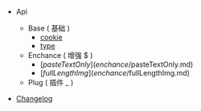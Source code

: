 - Api
  - Base ( 基础 )
    - [cookie](base/cookie.md)
    - [type](base/type.md)
  - Enchance ( 增强 $ )
    - [$pasteTextOnly](enchance/$pasteTextOnly.md)
    - [$fullLengthImg](enchance/$fullLengthImg.md)
  - Plug ( 插件 _ )

- [Changelog](changelog.md)
